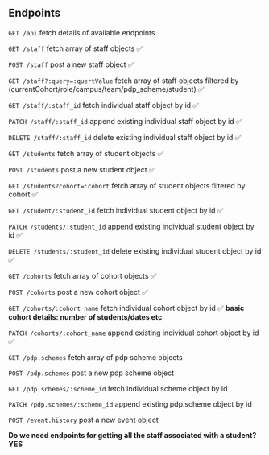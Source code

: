 ## Endpoints

`GET /api`
fetch details of available endpoints

`GET /staff`
fetch array of staff objects ✅

`POST /staff`
post a new staff object ✅

`GET /staff?:query=:quertValue`
fetch array of staff objects filtered by (currentCohort/role/campus/team/pdp_scheme/student) ✅

<!-- `GET /staff?seminar=:seminar_name&sort=date&order=:order`
fetch array of staff objects filtered by seminar_group, sorted by date, flexible order

`GET /staff?mentor=:mentor_name&sort=date&order=:order`
fetch array of staff objects filtered by seminar_group, sorted by date, flexible order -->

`GET /staff/:staff_id`
fetch individual staff object by id ✅

`PATCH /staff/:staff_id`
append existing individual staff object by id ✅

`DELETE /staff/:staff_id`
delete existing individual staff object by id ✅

`GET /students`
fetch array of student objects ✅

`POST /students`
post a new student object ✅

`GET /students?cohort=:cohort`
fetch array of student objects filtered by cohort ✅

<!-- `GET /students/:seminar_group` **turn into queries on students**
fetch array of staff objects by seminar group

`GET /students/:mentor_group` **turn into queries on students**
fetch array of staff objects by mentor group -->

`GET /student/:student_id`
fetch individual student object by id ✅

`PATCH /students/:student_id`
append existing individual student object by id ✅

`DELETE /students/:student_id`
delete existing individual student object by id ✅

`GET /cohorts`
fetch array of cohort objects ✅

`POST /cohorts`
post a new cohort object ✅

`GET /cohorts/:cohort_name`
fetch individual cohort object by id ✅
**basic cohort details: number of students/dates etc**

`PATCH /cohorts/:cohort_name`
append existing individual cohort object by id ✅

<!-- `GET /seminar.groups`
fetch array of seminar objects

`POST /seminar.groups` **this post handled by cohorts post add patch**
post a new seminar group object

`GET /mentor.groups`
fetch array of seminar objects

`POST /mentor.groups` **this post handled by cohorts post add patch**
post a new seminar group object -->

`GET /pdp.schemes`
fetch array of pdp scheme objects

`POST /pdp.schemes`
post a new pdp scheme object

`GET /pdp.schemes/:scheme_id`
fetch individual scheme object by id

`PATCH /pdp.schemes/:scheme_id`
append existing pdp.scheme object by id

`POST /event.history`
post a new event object

**Do we need endpoints for getting all the staff associated with a student? YES**
